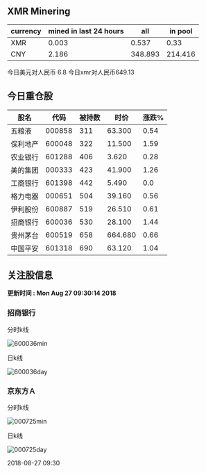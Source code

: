 ## XMR Minering

|currency|mined in last 24 hours|all|in pool|
|---|---|---|---|
|XMR|0.003|0.537|0.33|
|CNY|2.186|348.893|214.416|

今日美元对人民币 6.8	今日xmr对人民币649.13


## 今日重仓股 

|股名|代码|被持数|时价|涨跌%|
|---|---|---|---|---|
|五粮液|000858|311|63.300|0.54|
|保利地产|600048|322|11.500|1.59|
|农业银行|601288|406|3.620|0.28|
|美的集团|000333|423|41.900|1.26|
|工商银行|601398|442|5.490|0.0|
|格力电器|000651|504|39.160|0.56|
|伊利股份|600887|519|26.510|0.61|
|招商银行|600036|530|28.100|1.44|
|贵州茅台|600519|658|664.680|0.66|
|中国平安|601318|690|63.120|1.04|

## 关注股信息
**更新时间 : Mon Aug 27 09:30:14 2018**
### 招商银行 
分时k线

![600036min](http://image.sinajs.cn/newchart/min/n/sh600036.gif)

日k线

![600036day](http://image.sinajs.cn/newchart/daily/n/sh600036.gif)

### 京东方Ａ 
分时k线

![000725min](http://image.sinajs.cn/newchart/min/n/sz000725.gif)

日k线

![000725day](http://image.sinajs.cn/newchart/daily/n/sz000725.gif)

2018-08-27 09:30